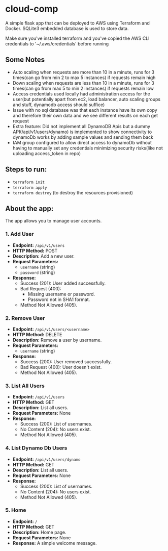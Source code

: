 # cloud-comp
A simple flask app that can be deployed to AWS using Terraform and Docker. SQLite3 embedded database is used to store data.

Make sure you've installed terraform and you've copied the AWS CLI credentials to '~/.aws/credentials' before running

## Some Notes

- Auto scaling when requests are more than 10 in a minute, runs for 3 times(can go from min 2 to max 5 instances) if requests remain high 
- Down scaling when requests are less than 10 in a minute, runs for 3 times(can go from max 5 to min 2 instances) if requests remain low 
- Access credentials used locally had administration access for the user(but potentially apart from ec2, load balancer, auto scaling groups and stuff, dynamodb access should suffice)
- Issue with no sql database was that each instance have its own copy and therefore their own data and we see different results on each get request
- Extra feature: Did not implement all DynamoDB Apis but a dummy API(/api/v1/users/dynamo) is implemented to show connectivity to dynamoDb works by adding sample values and sending them back
- IAM group configured to allow direct access to dynamoDb without having to manually set any credentials minimizing security risks(like not uploading access_token in repo)



## Steps to run:
- `terraform init`
- `terraform apply`
- `terraform destroy` (to destroy the resources provisioned)

## About the app:
The app allows you to manage user accounts.

### 1. Add User

- **Endpoint:** `/api/v1/users`
- **HTTP Method:** POST
- **Description:** Add a new user.
- **Request Parameters:**
  - `username` (string)
  - `password` (string)
- **Response:**
  - Success (201): User added successfully.
  - Bad Request (400):
    - Missing username or password.
    - Password not in SHA1 format.
  - Method Not Allowed (405).

### 2. Remove User

- **Endpoint:** `/api/v1/users/<username>`
- **HTTP Method:** DELETE
- **Description:** Remove a user by username.
- **Request Parameters:**
  - `username` (string)
- **Response:**
  - Success (200): User removed successfully.
  - Bad Request (400): User doesn't exist.
  - Method Not Allowed (405).

### 3. List All Users

- **Endpoint:** `/api/v1/users`
- **HTTP Method:** GET
- **Description:** List all users.
- **Request Parameters:** None
- **Response:**
  - Success (200): List of usernames.
  - No Content (204): No users exist.
  - Method Not Allowed (405).

### 4. List Dynamo Db Users

- **Endpoint:** `/api/v1/users/dynamo`
- **HTTP Method:** GET
- **Description:** List all users.
- **Request Parameters:** None
- **Response:**
  - Success (200): List of usernames.
  - No Content (204): No users exist.
  - Method Not Allowed (405).  

### 5. Home

- **Endpoint:** `/`
- **HTTP Method:** GET
- **Description:** Home page.
- **Request Parameters:** None
- **Response:** A simple welcome message.
